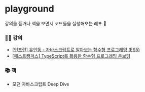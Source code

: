 # playground

강의를 듣거나 책을 보면서 코드들을 실행해보는 레포 🧞

### 👩‍🏫 강의

-  [[인프런] 유인동 - 자바스크립트로 알아보는 함수형 프로그래밍 (ES5)](https://inf.run/BGWN)
-  [[패스트캠퍼스] TypeScript를 활용한 함수형 프로그래밍 온보딩](https://fastcampus.co.kr/dev_online_fpwithts)

### 📚 책
- 모던 자바스크립트 Deep Dive 
